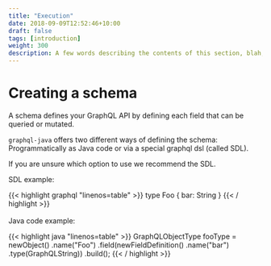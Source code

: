 ```yaml
---
title: "Execution"
date: 2018-09-09T12:52:46+10:00
draft: false
tags: [introduction]
weight: 300
description: A few words describing the contents of this section, blah, blah, blah.
---
```

# Creating a schema

A schema defines your GraphQL API by defining each field that can be queried or mutated.

`graphql-java` offers two different ways of defining the schema: Programmatically as Java code or via a special graphql dsl (called SDL).

If you are unsure which option to use we recommend the SDL.

SDL example:

{{< highlight graphql "linenos=table" >}}
type Foo {
    bar: String
}
{{< / highlight >}}
<br/>
<br/>
Java code example:

{{< highlight java "linenos=table" >}}
GraphQLObjectType fooType = newObject()
    .name("Foo")
    .field(newFieldDefinition()
            .name("bar")
            .type(GraphQLString))
    .build();
{{< / highlight >}}
